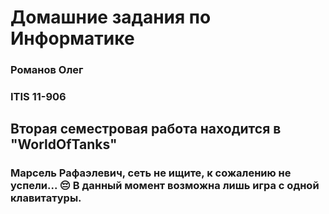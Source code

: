 # Домашние задания по Информатике

### Романов Олег
### ITIS 11-906

## Вторая семестровая работа находится в "WorldOfTanks"
### Марсель Рафаэлевич, сеть не ищите, к сожалению не успели... 😔 В данный момент возможна лишь игра с одной клавитатуры.
